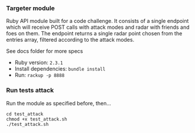 ### Targeter module

Ruby API module built for a code challenge. It consists of a single endpoint which will receive POST calls with attack modes and radar with friends and foes on them. The endpoint returns a single radar point chosen from the entries array, filtered according to the attack modes.

See docs folder for more specs

* Ruby version: `2.3.1`
* Install dependencies: `bundle install`
* Run: `rackup -p 8888`

### Run tests attack

Run the module as specified before, then...

```
cd test_attack
chmod +x test_attack.sh
./test_attack.sh
```

